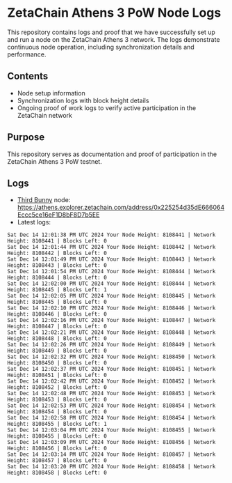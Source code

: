 # ZetaChain Athens 3 PoW Node Logs
This repository contains logs and proof that we have successfully set up and run a node on the ZetaChain Athens 3 network. The logs demonstrate continuous node operation, including synchronization details and performance.

## Contents
- Node setup information
- Synchronization logs with block height details
- Ongoing proof of work logs to verify active participation in the ZetaChain network

## Purpose
This repository serves as documentation and proof of participation in the ZetaChain Athens 3 PoW testnet.

## Logs

- [Third Bunny](https://thirdbunny.xyz/) node: https://athens.explorer.zetachain.com/address/0x225254d35dE666064Eccc5ce16eF1D8bF8D7b5EE
- Latest logs:
```
Sat Dec 14 12:01:38 PM UTC 2024 Your Node Height: 8108441 | Network Height: 8108441 | Blocks Left: 0
Sat Dec 14 12:01:44 PM UTC 2024 Your Node Height: 8108442 | Network Height: 8108442 | Blocks Left: 0
Sat Dec 14 12:01:49 PM UTC 2024 Your Node Height: 8108443 | Network Height: 8108443 | Blocks Left: 0
Sat Dec 14 12:01:54 PM UTC 2024 Your Node Height: 8108444 | Network Height: 8108444 | Blocks Left: 0
Sat Dec 14 12:02:00 PM UTC 2024 Your Node Height: 8108444 | Network Height: 8108445 | Blocks Left: 1
Sat Dec 14 12:02:05 PM UTC 2024 Your Node Height: 8108445 | Network Height: 8108445 | Blocks Left: 0
Sat Dec 14 12:02:10 PM UTC 2024 Your Node Height: 8108446 | Network Height: 8108446 | Blocks Left: 0
Sat Dec 14 12:02:16 PM UTC 2024 Your Node Height: 8108447 | Network Height: 8108447 | Blocks Left: 0
Sat Dec 14 12:02:21 PM UTC 2024 Your Node Height: 8108448 | Network Height: 8108448 | Blocks Left: 0
Sat Dec 14 12:02:26 PM UTC 2024 Your Node Height: 8108449 | Network Height: 8108449 | Blocks Left: 0
Sat Dec 14 12:02:32 PM UTC 2024 Your Node Height: 8108450 | Network Height: 8108450 | Blocks Left: 0
Sat Dec 14 12:02:37 PM UTC 2024 Your Node Height: 8108451 | Network Height: 8108451 | Blocks Left: 0
Sat Dec 14 12:02:42 PM UTC 2024 Your Node Height: 8108452 | Network Height: 8108452 | Blocks Left: 0
Sat Dec 14 12:02:48 PM UTC 2024 Your Node Height: 8108453 | Network Height: 8108453 | Blocks Left: 0
Sat Dec 14 12:02:53 PM UTC 2024 Your Node Height: 8108454 | Network Height: 8108454 | Blocks Left: 0
Sat Dec 14 12:02:58 PM UTC 2024 Your Node Height: 8108454 | Network Height: 8108455 | Blocks Left: 1
Sat Dec 14 12:03:04 PM UTC 2024 Your Node Height: 8108455 | Network Height: 8108455 | Blocks Left: 0
Sat Dec 14 12:03:09 PM UTC 2024 Your Node Height: 8108456 | Network Height: 8108456 | Blocks Left: 0
Sat Dec 14 12:03:14 PM UTC 2024 Your Node Height: 8108457 | Network Height: 8108457 | Blocks Left: 0
Sat Dec 14 12:03:20 PM UTC 2024 Your Node Height: 8108458 | Network Height: 8108458 | Blocks Left: 0
```
